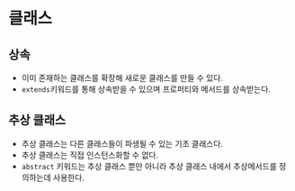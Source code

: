 # 클래스

## 상속

- 이미 존재하는 클래스를 확장해 새로운 클래스를 만들 수 있다.
- `extends`키워드를 통해 상속받을 수 있으며 프로퍼티와 메서드를 상속받는다.

## 추상 클래스

- 추상 클래스는 다른 클래스들이 파생될 수 있는 기초 클래스다.
- 추상 클래스는 직접 인스턴스화할 수 없다.
- `abstract` 키워드는 추상 클래스 뿐만 아니라 추상 클래스 내에서 추상메서드를 정의하는데 사용한다.
